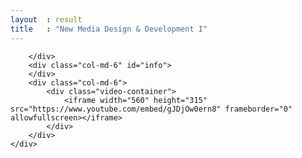 ```yaml
---
layout  : result
title   : "New Media Design & Development I"
---
```


<div class="">
	<div class="col-md-12 well">
		<div class="col-md-12" id="title">
			
		</div>
		<div class="col-md-6" id="info">
		</div>
		<div class="col-md-6">
			<div class="video-container">
  				<iframe width="560" height="315" src="https://www.youtube.com/embed/gJDjOw0ern8" frameborder="0" allowfullscreen></iframe>
			</div> 	
		</div>
	</div>
</div>